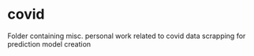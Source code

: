 # covid
Folder containing misc. personal work related to covid data scrapping for prediction model creation

